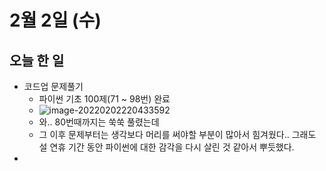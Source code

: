 # 2월 2일 (수)

## 오늘 한 일

* 코드업 문제풀기
  * 파이썬 기초 100제(71 ~ 98번) 완료
  * ![image-20220202220433592](C:\projects\images\220202_TID\image-20220202220433592.png)
  * 와.. 80번때까지는 쑥쑥 풀렸는데
  * 그 이후 문제부터는 생각보다 머리를 써야할 부분이 많아서 힘겨웠다.. 그래도 설 연휴 기간 동안 파이썬에 대한 감각을 다시 살린 것 같아서 뿌듯했다.
* 